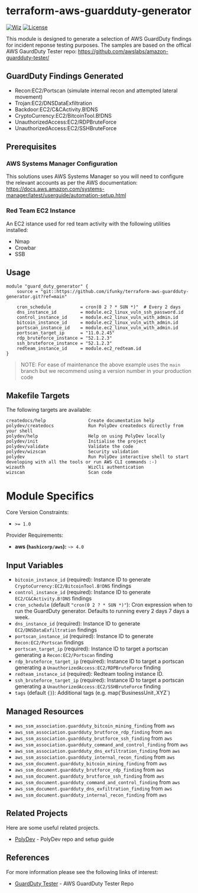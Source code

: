 

# terraform-aws-guardduty-generator
 [![Wiz](https://img.shields.io/badge/Wiz%20Security-green)](https://www.wiz.io/solutions/iac) [![License](https://img.shields.io/badge/License-Apache%202.0-blue.svg)](https://opensource.org/licenses/Apache-2.0)

This module is designed to generate a selection of AWS GuardDuty findings for incident reponse testing purposes.  The samples are based on the offical AWS GaurdDuty Tester
repo: https://github.com/awslabs/amazon-guardduty-tester/

## GuardDuty Findings Generated
- Recon:EC2/Portscan (simulate internal recon and attempted lateral movement)
- Trojan:EC2/DNSDataExfiltration
- Backdoor:EC2/C&CActivity.B!DNS
- CryptoCurrency:EC2/BitcoinTool.B!DNS
- UnauthorizedAccess:EC2/RDPBruteForce
- UnauthorizedAccess:EC2/SSHBruteForce

## Prerequisites

### AWS Systems Manager Configuration  
This solutions uses AWS Systems Manager so you will need to configure the relevant accounts as per the AWS documentation: https://docs.aws.amazon.com/systems-manager/latest/userguide/automation-setup.html

### Red Team EC2 Instance
An EC2 istance used for red team activity with the following utilities installed:
- Nmap 
- Crowbar
- SSB



## Usage
```hcl
module "guard_duty_generator" {
    source = "git::https://github.com/ifunky/terraform-aws-guardduty-generator.git?ref=main"

    cron_schedule           = cron(0 2 ? * SUN *)"  # Every 2 days
    dns_instance_id         = module.ec2_linux_vuln_ssh_password.id
    control_instance_id     = module.ec2_linux_vuln_with_admin.id
    bitcoin_instance_id     = module.ec2_linux_vuln_with_admin.id
    portscan_instance_id    = module.ec2_linux_vuln_with_admin.id
    portscan_target_ip      = "11.0.2.45"
    rdp_bruteforce_instance = "52.1.2.3"
    ssh_bruteforce_instance = "52.1.2.3"
    redteam_instance_id     = module.ec2_redteam.id
}  

```
> NOTE: For ease of maintenance the above example uses the `main` branch but we recommend using a version number in your production code


## Makefile Targets
The following targets are available: 

```
createdocs/help                Create documentation help
polydev/createdocs             Run PolyDev createdocs directly from your shell
polydev/help                   Help on using PolyDev locally
polydev/init                   Initialise the project
polydev/validate               Validate the code
polydev/wizscan                Security validation
polydev                        Run PolyDev interactive shell to start developing with all the tools or run AWS CLI commands :-)
wizauth                        WizCli authentication
wizscan                        Scan code
```
# Module Specifics

Core Version Constraints:
* `>= 1.0`

Provider Requirements:
* **aws (`hashicorp/aws`):** `~> 4.0`

## Input Variables
* `bitcoin_instance_id` (required): Instance ID to generate `CryptoCurrency:EC2/BitcoinTool.B!DNS` findings
* `control_instance_id` (required): Instance ID to generate `EC2/C&CActivity.B!DNS` findings
* `cron_schedule` (default `"cron(0 2 ? * SUN *)"`): Cron expression when to run the GuardDuty generator.  Defaults to running every 2 days 7 days a week.
* `dns_instance_id` (required): Instance ID to generate `EC2/DNSDataExfiltration` findings
* `portscan_instance_id` (required): Instance ID to generate `Recon:EC2/Portscan` findings
* `portscan_target_ip` (required): Instance ID to target a portscan generating a `Recon:EC2/Portscan` finding
* `rdp_bruteforce_target_ip` (required): Instance ID to target a portscan generating a `UnauthorizedAccess:EC2/RDPBruteForce` finding
* `redteam_instance_id` (required): Redteam tooling instance ID.
* `ssh_bruteforce_target_ip` (required): Instance ID to target a portscan generating a `UnauthorizedAccess:EC2/SSHBruteForce` finding
* `tags` (default `{}`): Additional tags (e.g. map('BusinessUnit`,`XYZ`)

## Managed Resources
* `aws_ssm_association.guardduty_bitcoin_mining_finding` from `aws`
* `aws_ssm_association.guardduty_brutforce_rdp_finding` from `aws`
* `aws_ssm_association.guardduty_brutforce_ssh_finding` from `aws`
* `aws_ssm_association.guardduty_command_and_control_finding` from `aws`
* `aws_ssm_association.guardduty_dns_exfiltration_finding` from `aws`
* `aws_ssm_association.guardduty_internal_recon_finding` from `aws`
* `aws_ssm_document.guardduty_bitcoin_mining_finding` from `aws`
* `aws_ssm_document.guardduty_brutforce_rdp_finding` from `aws`
* `aws_ssm_document.guardduty_brutforce_ssh_finding` from `aws`
* `aws_ssm_document.guardduty_command_and_control_finding` from `aws`
* `aws_ssm_document.guardduty_dns_exfiltration_finding` from `aws`
* `aws_ssm_document.guardduty_internal_recon_finding` from `aws`




## Related Projects

Here are some useful related projects.

- [PolyDev](https://github.com/ifunky/polydev) - PolyDev repo and setup guide





## References

For more information please see the following links of interest: 

- [GuardDuty Tester](https://github.com/awslabs/amazon-guardduty-tester/) - AWS GuardDuty Tester Repo

